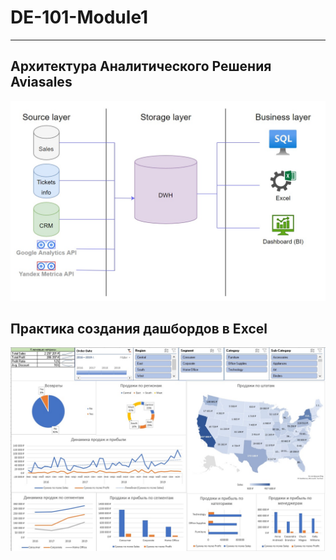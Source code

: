 # DE-101-Module1
______
## Архитектура Аналитического Решения Aviasales
![Screen1](https://raw.githubusercontent.com/shmelevss/Data-Learn-Homework/main/DE-101/Module1/Aviasales.drawio.jpg)
## Практика создания дашбордов в Excel
![Screen2](https://raw.githubusercontent.com/shmelevss/Data-Learn-Homework/main/DE-101/Module1/Screen1.jpg)
